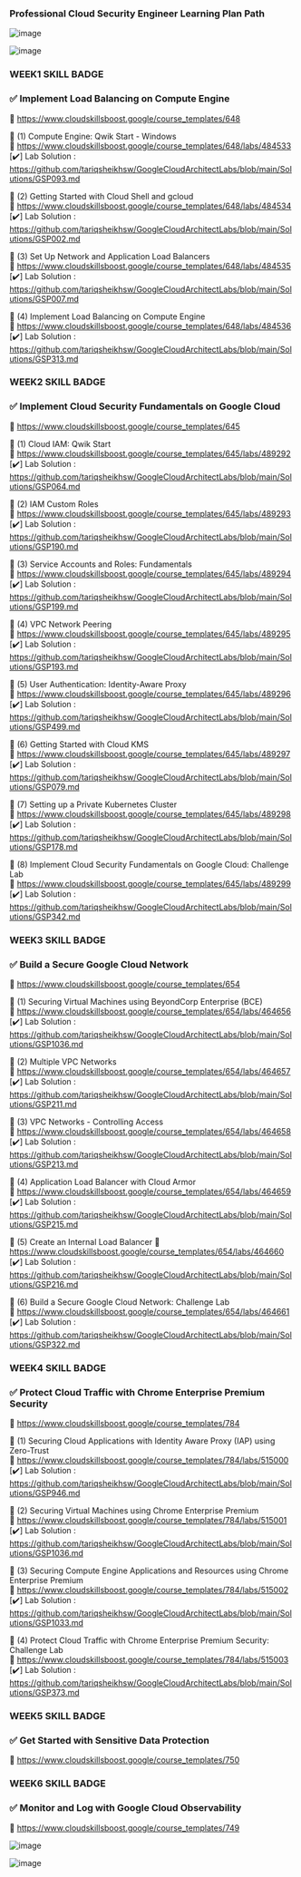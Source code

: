 ### Professional Cloud Security Engineer Learning Plan Path

![image](https://github.com/user-attachments/assets/ef6f2158-fa4e-483d-a2c8-69f1c701035a)

![image](https://github.com/user-attachments/assets/e3c08e0f-803b-4690-88d3-d448bfda9c87)



### WEEK1 SKILL BADGE  

###  ✅  Implement Load Balancing on Compute Engine 
🔗  https://www.cloudskillsboost.google/course_templates/648  

🔘 (1)  Compute Engine: Qwik Start - Windows   
🔗 https://www.cloudskillsboost.google/course_templates/648/labs/484533  
[✔️] Lab Solution : https://github.com/tariqsheikhsw/GoogleCloudArchitectLabs/blob/main/Solutions/GSP093.md   


🔘 (2)  Getting Started with Cloud Shell and gcloud   
🔗 https://www.cloudskillsboost.google/course_templates/648/labs/484534    
[✔️] Lab Solution : https://github.com/tariqsheikhsw/GoogleCloudArchitectLabs/blob/main/Solutions/GSP002.md   


🔘 (3)  Set Up Network and Application Load Balancers   
🔗 https://www.cloudskillsboost.google/course_templates/648/labs/484535  
[✔️] Lab Solution : https://github.com/tariqsheikhsw/GoogleCloudArchitectLabs/blob/main/Solutions/GSP007.md  



🔘 (4) Implement Load Balancing on Compute Engine  
🔗 https://www.cloudskillsboost.google/course_templates/648/labs/484536  
[✔️] Lab Solution : https://github.com/tariqsheikhsw/GoogleCloudArchitectLabs/blob/main/Solutions/GSP313.md  


### WEEK2 SKILL BADGE  

###  ✅  Implement Cloud Security Fundamentals on Google Cloud   
🔗  https://www.cloudskillsboost.google/course_templates/645  

🔘 (1)   Cloud IAM: Qwik Start     
🔗 https://www.cloudskillsboost.google/course_templates/645/labs/489292   
[✔️] Lab Solution : https://github.com/tariqsheikhsw/GoogleCloudArchitectLabs/blob/main/Solutions/GSP064.md    


🔘 (2)  IAM Custom Roles   
🔗 https://www.cloudskillsboost.google/course_templates/645/labs/489293    
[✔️] Lab Solution : https://github.com/tariqsheikhsw/GoogleCloudArchitectLabs/blob/main/Solutions/GSP190.md  


🔘 (3)  Service Accounts and Roles: Fundamentals   
🔗 https://www.cloudskillsboost.google/course_templates/645/labs/489294    
[✔️] Lab Solution : https://github.com/tariqsheikhsw/GoogleCloudArchitectLabs/blob/main/Solutions/GSP199.md  


🔘 (4)  VPC Network Peering   
🔗 https://www.cloudskillsboost.google/course_templates/645/labs/489295  
[✔️] Lab Solution :  https://github.com/tariqsheikhsw/GoogleCloudArchitectLabs/blob/main/Solutions/GSP193.md    


🔘 (5)  User Authentication: Identity-Aware Proxy      
🔗 https://www.cloudskillsboost.google/course_templates/645/labs/489296  
[✔️] Lab Solution :  https://github.com/tariqsheikhsw/GoogleCloudArchitectLabs/blob/main/Solutions/GSP499.md    


🔘 (6)   Getting Started with Cloud KMS   
🔗 https://www.cloudskillsboost.google/course_templates/645/labs/489297  
[✔️] Lab Solution :  https://github.com/tariqsheikhsw/GoogleCloudArchitectLabs/blob/main/Solutions/GSP079.md  


🔘 (7)   Setting up a Private Kubernetes Cluster   
🔗 https://www.cloudskillsboost.google/course_templates/645/labs/489298  
[✔️] Lab Solution :  https://github.com/tariqsheikhsw/GoogleCloudArchitectLabs/blob/main/Solutions/GSP178.md  



🔘 (8)   Implement Cloud Security Fundamentals on Google Cloud: Challenge Lab   
🔗 https://www.cloudskillsboost.google/course_templates/645/labs/489299  
[✔️] Lab Solution : https://github.com/tariqsheikhsw/GoogleCloudArchitectLabs/blob/main/Solutions/GSP342.md  


### WEEK3 SKILL BADGE  

###  ✅  Build a Secure Google Cloud Network  
🔗  https://www.cloudskillsboost.google/course_templates/654  


🔘 (1)  Securing Virtual Machines using BeyondCorp Enterprise (BCE)    
🔗 https://www.cloudskillsboost.google/course_templates/654/labs/464656  
[✔️] Lab Solution : https://github.com/tariqsheikhsw/GoogleCloudArchitectLabs/blob/main/Solutions/GSP1036.md    


🔘 (2)  Multiple VPC Networks   
🔗 https://www.cloudskillsboost.google/course_templates/654/labs/464657  
[✔️] Lab Solution : https://github.com/tariqsheikhsw/GoogleCloudArchitectLabs/blob/main/Solutions/GSP211.md  


🔘 (3)  VPC Networks - Controlling Access   
🔗 https://www.cloudskillsboost.google/course_templates/654/labs/464658     
[✔️] Lab Solution : https://github.com/tariqsheikhsw/GoogleCloudArchitectLabs/blob/main/Solutions/GSP213.md  



🔘 (4)  Application Load Balancer with Cloud Armor   
🔗 https://www.cloudskillsboost.google/course_templates/654/labs/464659  
[✔️] Lab Solution : https://github.com/tariqsheikhsw/GoogleCloudArchitectLabs/blob/main/Solutions/GSP215.md   


🔘 (5)  Create an Internal Load Balancer 
🔗 https://www.cloudskillsboost.google/course_templates/654/labs/464660
[✔️] Lab Solution : https://github.com/tariqsheikhsw/GoogleCloudArchitectLabs/blob/main/Solutions/GSP216.md   


🔘 (6)  Build a Secure Google Cloud Network: Challenge Lab     
🔗 https://www.cloudskillsboost.google/course_templates/654/labs/464661  
[✔️] Lab Solution : https://github.com/tariqsheikhsw/GoogleCloudArchitectLabs/blob/main/Solutions/GSP322.md     


### WEEK4 SKILL BADGE  

###  ✅  Protect Cloud Traffic with Chrome Enterprise Premium Security  
🔗  https://www.cloudskillsboost.google/course_templates/784 



🔘 (1)  Securing Cloud Applications with Identity Aware Proxy (IAP) using Zero-Trust       
🔗 https://www.cloudskillsboost.google/course_templates/784/labs/515000    
[✔️] Lab Solution : https://github.com/tariqsheikhsw/GoogleCloudArchitectLabs/blob/main/Solutions/GSP946.md  


🔘 (2)   Securing Virtual Machines using Chrome Enterprise Premium   
🔗 https://www.cloudskillsboost.google/course_templates/784/labs/515001  
[✔️] Lab Solution : https://github.com/tariqsheikhsw/GoogleCloudArchitectLabs/blob/main/Solutions/GSP1036.md  


🔘 (3)   Securing Compute Engine Applications and Resources using Chrome Enterprise Premium   
🔗 https://www.cloudskillsboost.google/course_templates/784/labs/515002    
[✔️] Lab Solution : https://github.com/tariqsheikhsw/GoogleCloudArchitectLabs/blob/main/Solutions/GSP1033.md  


🔘 (4)  Protect Cloud Traffic with Chrome Enterprise Premium Security: Challenge Lab     
🔗 https://www.cloudskillsboost.google/course_templates/784/labs/515003    
[✔️] Lab Solution : https://github.com/tariqsheikhsw/GoogleCloudArchitectLabs/blob/main/Solutions/GSP373.md  


### WEEK5 SKILL BADGE  

###  ✅  Get Started with Sensitive Data Protection  
🔗  https://www.cloudskillsboost.google/course_templates/750   


### WEEK6 SKILL BADGE  

###  ✅  Monitor and Log with Google Cloud Observability  
🔗  https://www.cloudskillsboost.google/course_templates/749  





![image](https://github.com/user-attachments/assets/ad6516dd-6a10-4dc2-b420-b6380d4ad86b)

![image](https://github.com/user-attachments/assets/c7b67bc2-5519-46d7-9bfc-84abc9e45f6c)

